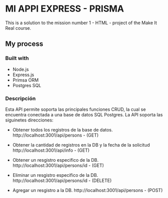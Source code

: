 # MI APPI EXPRESS - PRISMA

This is a solution to the mission number 1 - HTML - project of the Make It Real course.

## My process

### Built with

- Node.js
- Express.js
- Primsa ORM
- Postgres SQL


### Descripción

Esta API permite soporta las principales funciones CRUD, la cual se encuentra conectada a una base de datos SQL Postgres.
La API soporta las siguinetes direcciones:

- Obtener todos los registros de la base de datos.
http://localhost:3001/api/persons - (GET)

- Obtener la cantidad de registros en la DB y la fecha de la solicitud
http://localhost:3001/api/info - (GET)

- Obtener un resgistro especifico de la DB.
http://localhost:3001/api/persons/id - (GET)

- Eliminar un resgistro especifico de la DB.
http://localhost:3001/api/persons/id - (DELETE)

- Agregar un resgistro a la DB.
http://localhost:3001/api/persons - (POST)
